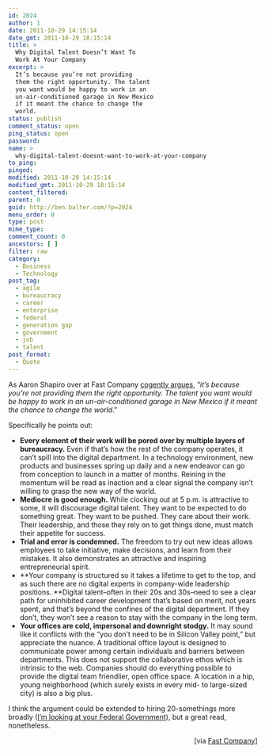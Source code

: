 ```yaml
---
id: 2024
author: 1
date: 2011-10-29 14:15:14
date_gmt: 2011-10-29 18:15:14
title: >
  Why Digital Talent Doesn’t Want To
  Work At Your Company
excerpt: >
  It’s because you’re not providing
  them the right opportunity. The talent
  you want would be happy to work in an
  un-air-conditioned garage in New Mexico
  if it meant the chance to change the
  world.
status: publish
comment_status: open
ping_status: open
password:
name: >
  why-digital-talent-doesnt-want-to-work-at-your-company
to_ping:
pinged:
modified: 2011-10-29 14:15:14
modified_gmt: 2011-10-29 18:15:14
content_filtered:
parent: 0
guid: http://ben.balter.com/?p=2024
menu_order: 0
type: post
mime_type:
comment_count: 0
ancestors: [ ]
filter: raw
category:
  - Business
  - Technology
post_tag:
  - agile
  - bureaucracy
  - career
  - enterprise
  - federal
  - generation gap
  - government
  - job
  - talent
post_format:
  - Quote
---
```

As Aaron Shapiro over at Fast Company [cogently argues][1], “*it’s because you’re not providing them the right opportunity. The talent you want would be happy to work in an un-air-conditioned garage in New Mexico if it meant the chance to change the world*.”

Specifically he points out:

*   **Every element of their work will be pored over by multiple layers of bureaucracy.** Even if that’s how the rest of the company operates, it can’t spill into the digital department. In a technology environment, new products and businesses spring up daily and a new endeavor can go from conception to launch in a matter of months. Reining in the momentum will be read as inaction and a clear signal the company isn’t willing to grasp the new way of the world.
*   **Mediocre is good enough.** While clocking out at 5 p.m. is attractive to some, it will discourage digital talent. They want to be expected to do something great. They want to be pushed. They care about their work. Their leadership, and those they rely on to get things done, must match their appetite for success.
*   **Trial and error is condemned.** The freedom to try out new ideas allows employees to take initiative, make decisions, and learn from their mistakes. It also demonstrates an attractive and inspiring entrepreneurial spirit.
*   **Your company is structured so it takes a lifetime to get to the top, and as such there are no digital experts in company-wide leadership positions. **Digital talent–often in their 20s and 30s–need to see a clear path for uninhibited career development that’s based on merit, not years spent, and that’s beyond the confines of the digital department. If they don’t, they won’t see a reason to stay with the company in the long term.
*   **Your offices are cold, impersonal and downright stodgy.** It may sound like it conflicts with the “you don’t need to be in Silicon Valley point,” but appreciate the nuance. A traditional office layout is designed to communicate power among certain individuals and barriers between departments. This does not support the collaborative ethos which is intrinsic to the web. Companies should do everything possible to provide the digital team friendlier, open office space. A location in a hip, young neighborhood (which surely exists in every mid- to large-sized city) is also a big plus.

<div>
  I think the argument could be extended to hiring 20-somethings more broadly (<a href="http://www.nextgov.com/nextgov/ng_20100423_7313.php">I’m looking at your Federal Government</a>), but a great read, nonetheless.
</div>

<p style="text-align: right;">
  [via <a href="http://www.fastcompany.com/1779120/embargo-1027-why-digital-talent-doesn-t-want-to-work-at-your-company">Fast Company</a>]
</p>

 [1]: http://www.fastcompany.com/1779120/embargo-1027-why-digital-talent-doesn-t-want-to-work-at-your-company